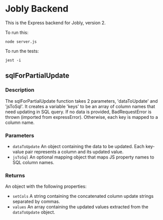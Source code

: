# Jobly Backend

This is the Express backend for Jobly, version 2.

To run this:

    node server.js
    
To run the tests:

    jest -i

## sqlForPartialUpdate

### Description
The sqlForPartialUpdate function takes 2 parameters, 'dataToUpdate' and 'jsToSql'. It creates a variable 'keys' to be an array of column names that need updating in SQL query. If no data is provided, BadRequestError is thrown (imported from expressError). Otherwise, each key is mapped to a column name.

### Parameters
- `dataToUpdate` An object containing the data to be updated. Each key-value pair represents a column and its updated value.
- `jsToSql` An optional mapping object that maps JS property names to SQL column names.

### Returns
An object with the following properties:
- `setCols` A string containing the concatenated column update strings separated by commas. 
- `values` An array containing the updated values extracted from the `dataToUpdate` object. 

